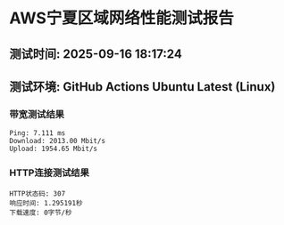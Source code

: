 # AWS宁夏区域网络性能测试报告
## 测试时间: 2025-09-16 18:17:24
## 测试环境: GitHub Actions Ubuntu Latest (Linux)

### 带宽测试结果
```
Ping: 7.111 ms
Download: 2013.00 Mbit/s
Upload: 1954.65 Mbit/s
```

### HTTP连接测试结果
```
HTTP状态码: 307
响应时间: 1.295191秒
下载速度: 0字节/秒
```

